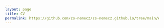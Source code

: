 ```yaml
---
layout: page
title: CV
permalink: https://github.com/zs-nemecz/zs-nemecz.github.io/tree/main/docs/Curriculim_Vitae_Nemecz_2024_Feb.pdf
---
```

